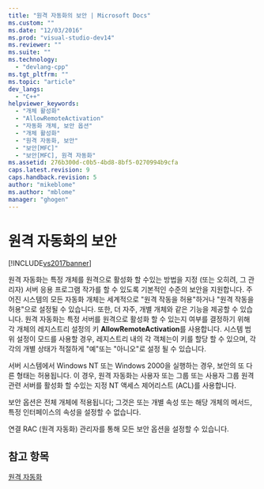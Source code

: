 ```yaml
---
title: "원격 자동화의 보안 | Microsoft Docs"
ms.custom: ""
ms.date: "12/03/2016"
ms.prod: "visual-studio-dev14"
ms.reviewer: ""
ms.suite: ""
ms.technology: 
  - "devlang-cpp"
ms.tgt_pltfrm: ""
ms.topic: "article"
dev_langs: 
  - "C++"
helpviewer_keywords: 
  - "개체 활성화"
  - "AllowRemoteActivation"
  - "자동화 개체, 보안 옵션"
  - "개체 활성화"
  - "원격 자동화, 보안"
  - "보안[MFC]"
  - "보안[MFC], 원격 자동화"
ms.assetid: 276b300d-c0b5-4bd8-8bf5-0270994b9cfa
caps.latest.revision: 9
caps.handback.revision: 5
author: "mikeblome"
ms.author: "mblome"
manager: "ghogen"
---
```

# 원격 자동화의 보안
[!INCLUDE[vs2017banner](../assembler/inline/includes/vs2017banner.md)]

원격 자동화는 특정 개체를 원격으로 활성화 할 수있는 방법을 지정 \(또는 오히려, 그 관리자\) 서버 응용 프로그램 작가를 할 수 있도록 기본적인 수준의 보안을 지원합니다.  주어진 시스템의 모든 자동화 개체는 세계적으로 "원격 작동을 허용"하거나 "원격 작동을 허용"으로 설정될 수 있습니다.  또한, 더 자주, 개별 개체와 같은 기능을 제공할 수 있습니다.  원격 자동화는 특정 서버를 원격으로 활성화 할 수 있는지 여부를 결정하기 위해 각 개체의 레지스트리 설정의 키 **AllowRemoteActivation**를 사용합니다.  시스템 범위 설정이 모드를 사용할 경우, 레지스트리 내의 각 객체는이 키를 할당 할 수 있으며, 각각의 개별 상태가 적절하게 "예"또는 "아니오"로 설정 될 수 있습니다.  
  
 서버 시스템에서 Windows NT 또는 Windows 2000을 실행하는 경우, 보안의 또 다른 형태는 허용됩니다.  이 경우, 원격 자동화는 사용자 또는 그룹 또는 사용자 그룹 원격 관련 서버를 활성화 할 수있는 지정 NT 액세스 제어리스트 \(ACL\)를 사용합니다.  
  
 보안 옵션은 전체 개체에 적용됩니다; 그것은 또는 개별 속성 또는 해당 개체의 메서드, 특정 인터페이스의 속성을 설정할 수 없습니다.  
  
 연결 RAC \(원격 자동화\) 관리자를 통해 모든 보안 옵션을 설정할 수 있습니다.  
  
## 참고 항목  
 [원격 자동화](../mfc/remote-automation.md)
